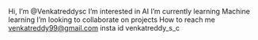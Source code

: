  Hi, I’m @Venkatreddysc
 I’m interested in AI
 I’m currently learning Machine learning
 I’m looking to collaborate on projects
 How to reach me venkatreddy99@gmail.com insta id venkatreddy_s_c

<!---
Venkatreddysc/Venkatreddysc is a ✨ special ✨ repository because its `README.md` (this file) appears on your GitHub profile.
You can click the Preview link to take a look at your changes.
--->
